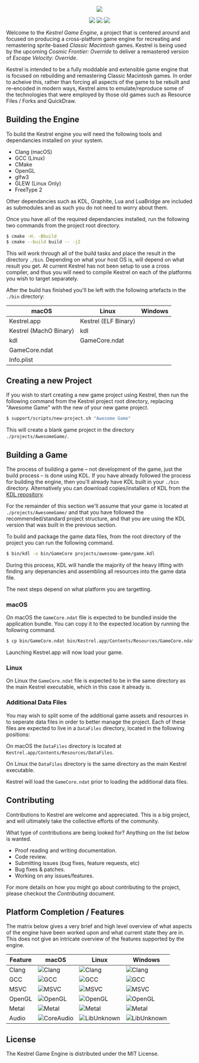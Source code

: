 <p align="center">
  <img src="https://user-images.githubusercontent.com/681356/92330908-8530f800-f06a-11ea-842c-3ba3b6cc6ccd.png">
</p>

<p align="center">
  <img src="https://img.shields.io/badge/version-v0.0.1_alpha-red.svg">
  <img src="https://img.shields.io/badge/license-MIT-blue.svg">
  <a href="https://discord.gg/u3dbBws"><img src="https://img.shields.io/discord/590385943425318912.svg?label=&logo=discord&logoColor=ffffff&color=7389D8&labelColor=6A7EC2"></a>
</p>

Welcome to the _Kestrel Game Engine_, a project that is centered around and focused on producing a cross-platform game engine for recreating and remastering sprite-based _Classic Macintosh_ games. Kestrel is being used by the upcoming _Cosmic Frontier: Override_ to deliver a remastered version of _Escape Velocity: Override_.

Kestrel is intended to be a fully moddable and extensible game engine that is focused on rebuilding and remastering Classic Macintosh games. In order to acheive this, rather than forcing all aspects of the game to be rebuilt and re-encoded in modern ways, Kestrel aims to emulate/reproduce some of the technologies that were employed by those old games such as Resource Files / Forks and QuickDraw.

## Building the Engine
To build the Kestrel engine you will need the following tools and dependancies installed on your system.

- Clang (macOS)
- GCC (Linux)
- CMake
- OpenGL
- glfw3
- GLEW (Linux Only)
- FreeType 2

Other dependancies such as KDL, Graphite, Lua and LuaBridge are included as submodules and as such you do not need to worry about them.

Once you have all of the required dependancies installed, run the following two commands from the project root directory.

```sh
$ cmake -H. -Bbuild
$ cmake --build build -- -j2
```

This will work through all of the build tasks and place the result in the directory `./bin`. Depending on what your host OS is, will depend on what result you get. At current Kestrel has not been setup to use a cross compiler, and thus you will need to compile Kestrel on each of the platforms you wish to target separately.

After the build has finished you'll be left with the following artefacts in the `./bin` directory:

| macOS                  | Linux                | Windows |
|------------------------|----------------------|---------|
| Kestrel.app            | Kestrel (ELF Binary) |         |
| Kestrel (MachO Binary) | kdl                  |         |
| kdl                    | GameCore.ndat        |         |
| GameCore.ndat          |                      |         |
| Info.plist             |                      |         |

## Creating a new Project
If you wish to start creating a new game project using Kestrel, then run the following command from the Kestrel project root directory, replacing "Awesome Game" with the new of your new game project.

```sh
$ support/scripts/new-project.sh "Awesome Game"
```

This will create a blank game project in the directory `./projects/AwesomeGame/`.

## Building a Game
The process of building a game – not development of the game, just the build process – is done using KDL. If you have already followed the process for building the engine, then you'll already have KDL built in your `./bin` directory. Alternatively you can download copies/installers of KDL from the [KDL repository](https://github.com/tjhancocks/kdl.git).

For the remainder of this section we'll assume that your game is located at `./projects/AwesomeGame/` and that you have followed the recommended/standard project structure, and that you are using the KDL version that was built in the previous section.

To build and package the game data files, from the root directory of the project you can run the following command.

```sh
$ bin/kdl -o bin/GameCore projects/awesome-game/game.kdl
```

During this process, KDL will handle the majority of the heavy lifting with finding any depenancies and assembling all resources into the game data file.

The next steps depend on what platform you are targetting.

### macOS
On macOS the `GameCore.ndat` file is expected to be bundled inside the application bundle. You can copy it to the expected location by running the following command.

```sh
$ cp bin/GameCore.ndat bin/Kestrel.app/Contents/Resources/GameCore.ndat
```

Launching Kestrel.app will now load your game.

### Linux
On Linux the `GameCore.ndat` file is expected to be in the same directory as the main Kestrel executable, which in this case it already is.

### Additional Data Files
You may wish to split some of the additional game assets and resources in to seperate data files in order to better manage the project. Each of these files are expected to live in a `DataFiles` directory, located in the following positions:

On macOS the `DataFiles` directory is located at `Kestrel.app/Contents/Resources/DataFiles`.

On Linux the `DataFiles` directory is the same directory as the main Kestrel executable.

Kestrel will load the `GameCore.ndat` prior to loading the additional data files.


## Contributing
Contributions to Kestrel are welcome and appreciated. This is a big project, and will ultimately take the collective efforts of the community.

What type of contributions are being looked for? Anything on the list below is wanted.

- Proof reading and writing documentation.
- Code review.
- Submitting issues (bug fixes, feature requests, etc)
- Bug fixes & patches.
- Working on any issues/features.

For more details on how you might go about contributing to the project, please checkout the _Contributing_ document.

## Platform Completion / Features
The matrix below gives a very brief and high level overview of what aspects of the engine have been worked upon and what current state they are in. This does not give an intricate overview of the features supported by the engine.

| Feature | macOS                                                                         | Linux                                                                | Windows                                                                |
|---------|-------------------------------------------------------------------------------|----------------------------------------------------------------------|------------------------------------------------------------------------|
| Clang   | ![Clang](https://img.shields.io/badge/Clang-Supported-good.svg)               | ![Clang](https://img.shields.io/badge/Clang-Unknown-grey.svg)        | ![Clang](https://img.shields.io/badge/Clang-Not_Supported-black.svg)   |
| GCC     | ![GCC](https://img.shields.io/badge/GCC-Not_Supported-black.svg)              | ![GCC](https://img.shields.io/badge/GCC-Supported-good.svg)          | ![GCC](https://img.shields.io/badge/GCC-Not_Supported-black.svg)       |
| MSVC    | ![MSVC](https://img.shields.io/badge/MSVC-Not_Supported-black.svg)            | ![MSVC](https://img.shields.io/badge/MSVC-Not_Supported-black.svg)   | ![MSVC](https://img.shields.io/badge/MSVC-Not_Implemented-red.svg)     |
| OpenGL  | ![OpenGL](https://img.shields.io/badge/OpenGL-Supported-good.svg)             | ![OpenGL](https://img.shields.io/badge/OpenGL-Supported-good.svg)    | ![OpenGL](https://img.shields.io/badge/OpenGL-Not_Implemented-red.svg) |
| Metal   | ![Metal](https://img.shields.io/badge/Metal-In_Progress-yellow.svg)           | ![Metal](https://img.shields.io/badge/Metal-Not_Supported-black.svg) | ![Metal](https://img.shields.io/badge/Metal-Not_Supported-black.svg)   |
| Audio   | ![CoreAudio](https://img.shields.io/badge/Core_Audio-Not_Implemented-red.svg) | ![LibUnknown](https://img.shields.io/badge/Library_Unknown-grey.svg) | ![LibUnknown](https://img.shields.io/badge/Library_Unknown-grey.svg)   |

## License
The Kestrel Game Engine is distributed under the MIT License.
